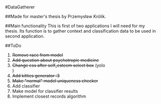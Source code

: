 #DataGatherer

##Made for master's thesis by Przemysław Królik.

##Main functionality
This is first of two applications I will need for my thesis. Its function is to
gather context and classification data to be used in second application.

##ToDo
1. ~~Remove race from model~~
2. ~~Add question about psychotropic medicine~~
3. ~~Change css after self_esteem select box~~ (yolo <br />)
4. ~~Add kitties generator :3~~
5. ~~Make "normal" model uniqueness checker~~
6. Add classifier
7. Make model for classifier results
8. Implement closest records algorithm
